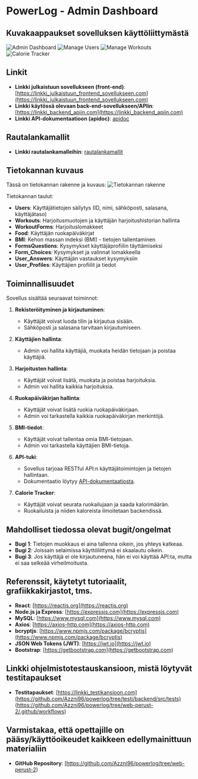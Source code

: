# PowerLog - Admin Dashboard

## Kuvakaappaukset sovelluksen käyttöliittymästä

![Admin Dashboard](C:\Users\Käyttäjä\Pictures\Screenshots\dashboard.png)
![Manage Users](C:\Users\Käyttäjä\Pictures\Screenshots\manageusers.png)
![Manage Workouts](C:\Users\Käyttäjä\Pictures\Screenshots\managemedia.png)
![Calorie Tracker](C:\Users\Käyttäjä\Desktop\calorietrack.jpg)

## Linkit

- **Linkki julkaistuun sovellukseen (front-end)**: [https://linkki_julkaistuun_frontend_sovellukseen.com](https://linkki_julkaistuun_frontend_sovellukseen.com)
- **Linkki käytössä olevaan back-end-sovellukseen/APIin**: [https://linkki_backend_apiin.com](https://linkki_backend_apiin.com)
- **Linkki API-dokumentaatioon (apidoc)**: [apidoc](https://users.metropolia.fi/~jannepeh/powerlog/)

## Rautalankamallit

- **Linkki rautalankamalleihin**: [rautalankamallit](https://www.figma.com/design/ZYoS7TbFEcz43DUvRnnghK/PowerLog?node-id=0-1&p=f&t=ysxk2WxgWZGNx8sG-0) 

## Tietokannan kuvaus

Tässä on tietokannan rakenne ja kuvaus:
![Tietokannan rakenne]("C:\Users\Käyttäjä\Desktop\tietokanta.jpg")

Tietokannan taulut:
- **Users**: Käyttäjätietojen säilytys (ID, nimi, sähköposti, salasana, käyttäjätaso)
- **Workouts**: Harjoitusmuotojen ja käyttäjän harjoitushistorian hallinta
- **WorkoutForms**: Harjoituslomakkeet
- **Food**: Käyttäjän ruokapäiväkirjat
- **BMI**: Kehon massan indeksi (BMI) - tietojen tallentaminen
- **FormsQuestions**: Kysymykset käyttäjäprofiilin täyttämiseksi
- **Form_Choices**: Kysymykset ja valinnat lomakkeella
- **User_Answers**: Käyttäjän vastaukset kysymyksiin
- **User_Profiles**: Käyttäjien profiilit ja tiedot

## Toiminnallisuudet

Sovellus sisältää seuraavat toiminnot:

1. **Rekisteröityminen ja kirjautuminen**:
   - Käyttäjät voivat luoda tilin ja kirjautua sisään.
   - Sähköposti ja salasana tarvitaan kirjautumiseen.

2. **Käyttäjien hallinta**:
   - Admin voi hallita käyttäjiä, muokata heidän tietojaan ja poistaa käyttäjiä.

3. **Harjoitusten hallinta**:
   - Käyttäjät voivat lisätä, muokata ja poistaa harjoituksia.
   - Admin voi hallita kaikkia harjoituksia.

4. **Ruokapäiväkirjan hallinta**:
   - Käyttäjät voivat lisätä ruokia ruokapäiväkirjaan.
   - Admin voi tarkastella kaikkia ruokapäiväkirjan merkintöjä.

5. **BMI-tiedot**:
   - Käyttäjät voivat tallentaa omia BMI-tietojaan.
   - Admin voi tarkastella käyttäjien BMI-tietoja.

6. **API-tuki**:
   - Sovellus tarjoaa RESTful API:n käyttäjätoimintojen ja tietojen hallintaan.
   - Dokumentaatio löytyy [API-dokumentaatiosta](https://linkki_apidoc.com).

7. **Calorie Tracker**:
   - Käyttäjät voivat seurata ruokailujaan ja saada kalorimäärän.
   - Ruokailuista ja niiden kaloreista ilmoitetaan backendissä.

## Mahdolliset tiedossa olevat bugit/ongelmat

- **Bugi 1**: Tietojen muokkaus ei aina tallenna oikein, jos yhteys katkeaa.
- **Bugi 2**: Joissain selaimissa käyttöliittymä ei skaalautu oikein.
- **Bugi 3**: Jos käyttäjä ei ole kirjautuneena, hän ei voi käyttää API:ta, mutta ei saa selkeää virheilmoitusta.

## Referenssit, käytetyt tutoriaalit, grafiikkakirjastot, tms.

- **React**: [https://reactjs.org](https://reactjs.org)
- **Node.js ja Express**: [https://expressjs.com](https://expressjs.com)
- **MySQL**: [https://www.mysql.com](https://www.mysql.com)
- **Axios**: [https://axios-http.com](https://axios-http.com)
- **bcryptjs**: [https://www.npmjs.com/package/bcryptjs](https://www.npmjs.com/package/bcryptjs)
- **JSON Web Tokens (JWT)**: [https://jwt.io](https://jwt.io)
- **Bootstrap**: [https://getbootstrap.com](https://getbootstrap.com)

## Linkki ohjelmistotestauskansioon, mistä löytyvät testitapaukset

- **Testitapaukset**: [https://linkki_testikansioon.com](https://github.com/Azzni96/powerlog/tree/testi/backend/src/tests)
(https://github.com/Azzni96/powerlog/tree/web-perust-2/.github/workflows)

## Varmistakaa, että opettajille on pääsy/käyttöoikeudet kaikkeen edellymainittuun materialiin

- **GitHub Repository**: [https://github.com/Azzni96/powerlog/tree/web-perust-2)
